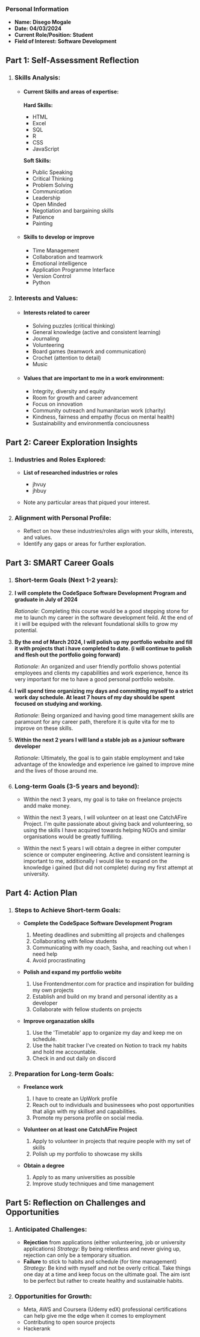 
### Personal Information

- **Name: Disego Mogale**
- **Date: 04/03/2024**
- **Current Role/Position: Student**
- **Field of Interest: Software Development**

## Part 1: Self-Assessment Reflection

1. ### Skills Analysis:
    
    - #### Current Skills and areas of expertise:
      
      **Hard Skills:**
        - HTML
        - Excel
        - SQL
        - R
        - CSS
        - JavaScript
          
      **Soft Skills:**
        - Public Speaking
        - Critical Thinking
        - Problem Solving
        - Communication
        - Leadership
        - Open Minded
        - Negotiation and bargaining skills
        - Patience
        - Painting
     
          
    - #### Skills to develop or improve
        - Time Management
        - Collaboration and teamwork
        - Emotional intelligence
        - Application Programme Interface
        - Version Control
        - Python 
     
          
2. ### Interests and Values:
    
    - #### Interests related to career
        - Solving puzzles (critical thinking)
        - General knowledge (active and consistent learning)
        - Journaling
        - Volunteering
        - Board games (teamwork and communication)
        - Crochet (attention to detail)
        - Music
          
          
    - #### Values that are important to me in a work environment:
        - Integrity, diversity and equity
        - Room for growth and career advancement
        - Focus on innovation
        - Community outreach and humanitarian work (charity)
        - Kindness, fairness and empathy (focus on mental health)
        - Sustainability and environmentla conciousness
          

## Part 2: Career Exploration Insights

1. ### Industries and Roles Explored:
    
    - **List of researched industries or roles**
        - jhvuy
        - jhbuy
          
    - Note any particular areas that piqued your interest.
      
2. ### Alignment with Personal Profile:
    
    - Reflect on how these industries/roles align with your skills, interests, and values.
    - Identify any gaps or areas for further exploration.

## Part 3: SMART Career Goals

1. ### Short-term Goals (Next 1-2 years):
    
  1. **I will complete the CodeSpace Software Development Program and graduate in July of 2024**
     
     *Rationale*: Completing this course would be a good stepping stone for me to launch my career in the software development feild. At the end of it i will be equiped with the relevant foundational skills to grow my potential.
     
  2. **By the end of March 2024, I will polish up my portfolio website and fill it with projects that i have completed to date. (i will continue to polish and flesh out the portfolio going forward)**
     
     *Rationale*: An organized and user friendly portfolio shows potential employees and clients my capabilities and work experience, hence its very important for me to have a good personal portfolio website.
     
  3. **I will spend time organizing my days and committing myself to a strict work day schedule. At least 7 hours of my day should be spent focused on studying and working.**
     
     *Rationale*: Being organized and having good time management skills are paramount for any career path, therefore it is quite vita for me to improve on these skills.


  4. **Within the next 2 years I will land a stable job as a juniour software developer**

     *Rationale*: Ultimately, the goal is to gain stable employment and take advantage of the knowledge and experience ive gained to improve mine and the lives of those around me.
 

2. ### Long-term Goals (3-5 years and beyond):
    
    - Within the next 3 years, my goal is to take on freelance projects andd make money. 
    - Within the next 3 years, I will volunteer on at least one CatchAFire Project. I'm quite passionate about giving back and volunteering, so using the skills I have acquired towards helping NGOs and similar organisations would be greatly fulfilling.
      
    - Within the next 5 years I will obtain a degree in either computer science or computer engineering. Active and consistent learning is important to me, additionally I would like to expand on the knowledge i gained (but did not complete) during my first attempt at university. 

## Part 4: Action Plan

1. ### Steps to Achieve Short-term Goals:
   
   - **Complete the CodeSpace Software Development Program**
     1. Meeting deadlines and submitting all projects and challenges
     2. Collaborating with fellow students
     3. Communicating with my coach, Sasha, and reaching out when I need help
     4. Avoid procrastinating
    
   - **Polish and expand my portfolio webite**
     1. Use Frontendmentor.com for practice and inspiration for building my own projects
     2. Establish and build on my brand and personal identity as a developer
     3. Collaborate with fellow students on projects
    
   - **Improve organazation skills**
     1. Use the 'Timetable' app to organize my day and keep me on schedule.
     2. Use the habit tracker I've created on Notion to track my habits and hold me accountable.
     3. Check in and out daily on discord

  

3. ### Preparation for Long-term Goals:

   - **Freelance work**
     1. I have to create an UpWork profile
     2. Reach out to individuals and businessees who post opportunities that align with my skillset and capabilities.
     3. Promote my persona profile on social media.


   - **Volunteer on at least one CatchAFire Project**
     1.  Apply to volunteer in projects that require people with my set of skills
     2.  Polish up my portfolio to showcase my skills
  

    - **Obtain a degree**
      1. Apply to as many universities as possible
      2. Improve study techniques and time management
         
   
## Part 5: Reflection on Challenges and Opportunities

1. ### Anticipated Challenges:
    
    - **Rejection** from applications (either volunteering, job or university applications)
      *Strategy*: By being relentless and never giving up, rejection can only be a temporary situation.
    - **Failure** to stick to habits and schedule (for time management)
      *Strategy*: Be kind with myself and not be overly critical. Take things one day at a time and keep focus on the ultimate goal. The aim isnt to be perfect but rather to create healthy and sustainable habits.

    
      
2. ### Opportunities for Growth:
    
    - Meta, AWS and Coursera (Udemy edX) professional certifications can help give me the edge when it comes to employment
    - Contributing to open source projects
    - Hackerank
